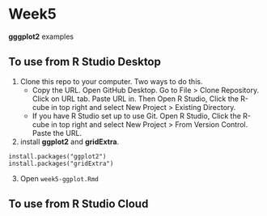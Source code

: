 # Week5
**gggplot2** examples

## To use from R Studio Desktop

1. Clone this repo to your computer. Two ways to do this.
    * Copy the URL. Open GitHub Desktop. Go to File > Clone Repository. Click on URL tab. Paste URL in. Then Open R Studio, Click the R-cube in top right and select New Project > Existing Directory.
    * If you have R Studio set up to use Git. Open R Studio, Click the R-cube in top right and select New Project > From Version Control. Paste the URL.
2. install **ggplot2** and **gridExtra**.
```
install.packages("ggplot2")
install.packages("gridExtra")
```
3. Open `week5-ggplot.Rmd`

## To use from R Studio Cloud

